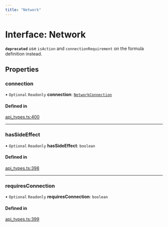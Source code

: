 ```yaml
---
title: "Network"
---
```

# Interface: Network

**`deprecated`** use `isAction` and `connectionRequirement` on the formula definition instead.

## Properties

### connection

• `Optional` `Readonly` **connection**: [`NetworkConnection`](../enums/NetworkConnection.md)

#### Defined in

[api_types.ts:400](https://github.com/coda/packs-sdk/blob/main/api_types.ts#L400)

___

### hasSideEffect

• `Optional` `Readonly` **hasSideEffect**: `boolean`

#### Defined in

[api_types.ts:398](https://github.com/coda/packs-sdk/blob/main/api_types.ts#L398)

___

### requiresConnection

• `Optional` `Readonly` **requiresConnection**: `boolean`

#### Defined in

[api_types.ts:399](https://github.com/coda/packs-sdk/blob/main/api_types.ts#L399)
